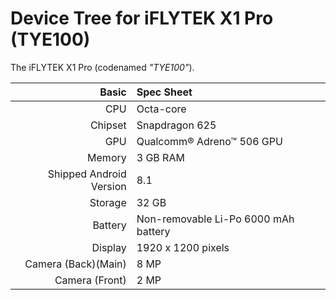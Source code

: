 Device Tree for iFLYTEK X1 Pro (TYE100)
==========================================

The iFLYTEK X1 Pro (codenamed _"TYE100"_).

| Basic                   | Spec Sheet                                                                                                                     |
| -----------------------:|:------------------------------------------------------------------------------------------------------------------------------ |
| CPU                     | Octa-core                                                                                                                      |
| Chipset                 | Snapdragon 625                                                                                                           |
| GPU                     | Qualcomm® Adreno™ 506 GPU                                                                                                                   |
| Memory                  | 3 GB RAM                                                                                                                     |
| Shipped Android Version | 8.1                                                                                                                            |
| Storage                 | 32 GB                                                                                                                  |
| Battery                 | Non-removable Li-Po 6000 mAh battery                                                                                           |
| Display                 | 1920 x 1200 pixels                                                                           |
| Camera (Back)(Main)     | 8 MP                                                                                |
| Camera (Front)          | 2 MP                                                                                                         |
